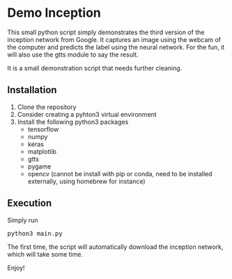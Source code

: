 Demo Inception
==============

This small python script simply demonstrates the third version of the inception
network from Google. It captures an image using the webcam of the computer and
predicts the label using the neural network. For the fun, it will also use the
gtts module to say the result.

It is a small demonstration script that needs further cleaning.


Installation
------------

1. Clone the repository
2. Consider creating a pyhton3 virtual environment
3. Install the following python3 packages
   * tensorflow
   * numpy
   * keras
   * matplotlib
   * gtts
   * pygame
   * opencv (cannot be install with pip or conda, need to be installed
     externally, using homebrew for instance)

Execution
---------

Simply run 
<pre>
python3 main.py
</pre>

The first time, the script will automatically download the inception network,
which will take some time.

Enjoy!
